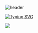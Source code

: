 ![header](https://capsule-render.vercel.app/api?type=waving&color=auto&height=300&width=200&section=header&text=welcome%20chieon's%20github&fontSize=70)

[![Typing SVG](https://readme-typing-svg.demolab.com/?lines=First+line+of+text;Second+line+of+text)](https://git.io/typing-svg)


<img src="https://img.shields.io/badge/java?style=for-the-badge&logo=react&logoColor=61DAFB" />
